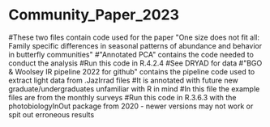 # Community_Paper_2023
#These two files contain code used for the paper "One size does not fit all: Family specific differences in seasonal patterns of abundance and behavior in butterfly communities"
#"Annotated PCA" contains the code needed to conduct the analysis
#Run this code in R.4.2.4
#See DRYAD for data
#"BGO & Woolsey IR pipeline 2022 for github" contains the pipeline code used to extract light data from .JazIrrad files
#It is annotated with future new graduate/undergraduates unfamiliar with R in mind
#In this file the example files are from the monthly surveys
#Run this code in R.3.6.3 with the photobiologyInOut package from 2020 - newer versions may not work or spit out erroneous results
